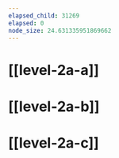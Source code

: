 ```yaml
---
elapsed_child: 31269
elapsed: 0
node_size: 24.631335951869662
---
```

# [[level-2a-a]]
# [[level-2a-b]]
# [[level-2a-c]]
